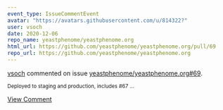 ```yaml
---
event_type: IssueCommentEvent
avatar: "https://avatars.githubusercontent.com/u/814322?"
user: vsoch
date: 2020-12-06
repo_name: yeastphenome/yeastphenome.org
html_url: https://github.com/yeastphenome/yeastphenome.org/pull/69
repo_url: https://github.com/yeastphenome/yeastphenome.org
---
```


<a href='https://github.com/vsoch' target='_blank'>vsoch</a> commented on issue <a href='https://github.com/yeastphenome/yeastphenome.org/pull/69' target='_blank'>yeastphenome/yeastphenome.org#69</a>.

<small>Deployed to staging and production, includes #67 ...</small>

<a href='https://github.com/yeastphenome/yeastphenome.org/pull/69' target='_blank'>View Comment</a>